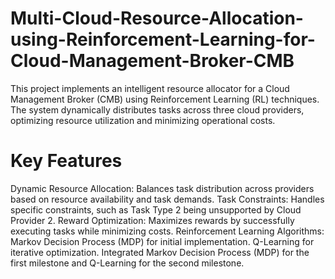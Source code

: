 # Multi-Cloud-Resource-Allocation-using-Reinforcement-Learning-for-Cloud-Management-Broker-CMB
This project implements an intelligent resource allocator for a Cloud Management Broker (CMB) using Reinforcement Learning (RL) techniques. 
The system dynamically distributes tasks across three cloud providers, optimizing resource utilization and minimizing operational costs.
# Key Features
Dynamic Resource Allocation: Balances task distribution across providers based on resource availability and task demands.
Task Constraints: Handles specific constraints, such as Task Type 2 being unsupported by Cloud Provider 2.
Reward Optimization: Maximizes rewards by successfully executing tasks while minimizing costs.
Reinforcement Learning Algorithms: Markov Decision Process (MDP) for initial implementation. Q-Learning for iterative optimization.
Integrated Markov Decision Process (MDP) for the first milestone and Q-Learning for the second milestone.
